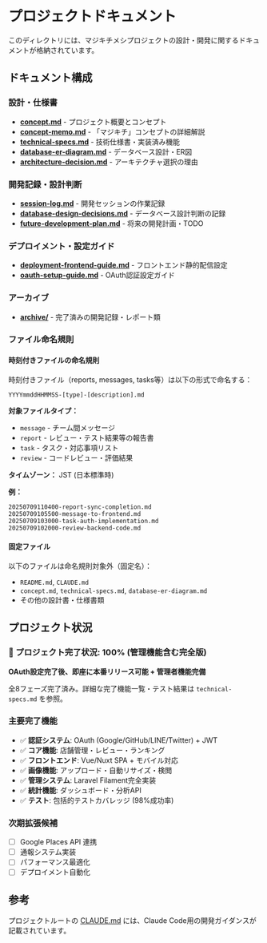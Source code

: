 # プロジェクトドキュメント

このディレクトリには、マジキチメシプロジェクトの設計・開発に関するドキュメントが格納されています。

## ドキュメント構成

### 設計・仕様書
- **[concept.md](./concept.md)** - プロジェクト概要とコンセプト
- **[concept-memo.md](./concept-memo.md)** - 「マジキチ」コンセプトの詳細解説
- **[technical-specs.md](./technical-specs.md)** - 技術仕様書・実装済み機能
- **[database-er-diagram.md](./database-er-diagram.md)** - データベース設計・ER図
- **[architecture-decision.md](./architecture-decision.md)** - アーキテクチャ選択の理由

### 開発記録・設計判断
- **[session-log.md](./session-log.md)** - 開発セッションの作業記録
- **[database-design-decisions.md](./database-design-decisions.md)** - データベース設計判断の記録
- **[future-development-plan.md](./future-development-plan.md)** - 将来の開発計画・TODO

### デプロイメント・設定ガイド
- **[deployment-frontend-guide.md](./deployment-frontend-guide.md)** - フロントエンド静的配信設定
- **[oauth-setup-guide.md](./oauth-setup-guide.md)** - OAuth認証設定ガイド

### アーカイブ
- **[archive/](./archive/)** - 完了済みの開発記録・レポート類

### ファイル命名規則

#### 時刻付きファイルの命名規則
時刻付きファイル（reports, messages, tasks等）は以下の形式で命名する：

```
YYYYmmddHHMMSS-[type]-[description].md
```

**対象ファイルタイプ：**
- `message` - チーム間メッセージ
- `report` - レビュー・テスト結果等の報告書
- `task` - タスク・対応事項リスト
- `review` - コードレビュー・評価結果

**タイムゾーン：** JST (日本標準時)

**例：**
```
20250709110400-report-sync-completion.md
20250709105500-message-to-frontend.md
20250709103000-task-auth-implementation.md
20250709102000-review-backend-code.md
```

#### 固定ファイル
以下のファイルは命名規則対象外（固定名）：
- `README.md`, `CLAUDE.md`
- `concept.md`, `technical-specs.md`, `database-er-diagram.md`
- その他の設計書・仕様書類

## プロジェクト状況

### 🎯 プロジェクト完了状況: **100%** (管理機能含む完全版)
**OAuth設定完了後、即座に本番リリース可能 + 管理者機能完備**

全8フェーズ完了済み。詳細な完了機能一覧・テスト結果は `technical-specs.md` を参照。

### 主要完了機能
- ✅ **認証システム**: OAuth (Google/GitHub/LINE/Twitter) + JWT
- ✅ **コア機能**: 店舗管理・レビュー・ランキング
- ✅ **フロントエンド**: Vue/Nuxt SPA + モバイル対応
- ✅ **画像機能**: アップロード・自動リサイズ・検閲
- ✅ **管理システム**: Laravel Filament完全実装
- ✅ **統計機能**: ダッシュボード・分析API
- ✅ **テスト**: 包括的テストカバレッジ (98%成功率)

### 次期拡張候補
- [ ] Google Places API 連携
- [ ] 通報システム実装  
- [ ] パフォーマンス最適化
- [ ] デプロイメント自動化

## 参考

プロジェクトルートの [CLAUDE.md](../CLAUDE.md) には、Claude Code用の開発ガイダンスが記載されています。